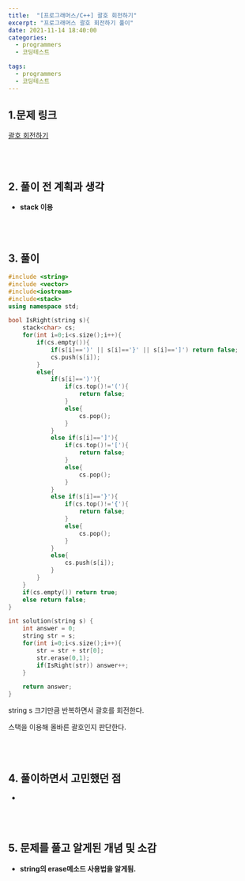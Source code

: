 ```yaml
---
title:  "[프로그래머스/C++] 괄호 회전하기"
excerpt: "프로그래머스 괄호 회전하기 풀이"
date: 2021-11-14 18:40:00
categories:
  - programmers
  - 코딩테스트

tags:
  - programmers
  - 코딩테스트
---
```


## 1.문제 링크

[괄호 회전하기](https://programmers.co.kr/learn/courses/30/lessons/76502)

<br>
<br>

## 2. 풀이 전 계획과 생각

- **stack 이용**


<br>
<br>

## 3. 풀이

```cpp
#include <string>
#include <vector>
#include<iostream>
#include<stack>
using namespace std;

bool IsRight(string s){
    stack<char> cs;
    for(int i=0;i<s.size();i++){
        if(cs.empty()){
            if(s[i]==')' || s[i]=='}' || s[i]==']') return false;
            cs.push(s[i]);
        }
        else{
            if(s[i]==')'){
                if(cs.top()!='('){
                    return false;
                }
                else{
                    cs.pop();
                }
            }
            else if(s[i]==']'){
                if(cs.top()!='['){
                    return false;
                }
                else{
                    cs.pop();
                }
            }
            else if(s[i]=='}'){
                if(cs.top()!='{'){
                    return false;
                }
                else{
                    cs.pop();
                }
            }
            else{
                cs.push(s[i]);
            }
        }
    }
    if(cs.empty()) return true;
    else return false;
}

int solution(string s) {
    int answer = 0;
    string str = s;
    for(int i=0;i<s.size();i++){
        str = str + str[0];
        str.erase(0,1);
        if(IsRight(str)) answer++;
    }

    return answer;
}
```

string s 크기만큼 반복하면서 괄호를 회전한다. 

스택을 이용해 올바른 괄호인지 판단한다.

<br>
<br>

## 4. 풀이하면서 고민했던 점

- 




<br>
<br>

## 5. 문제를 풀고 알게된 개념 및 소감

- **string의 erase메소드 사용법을 알게됨.**

